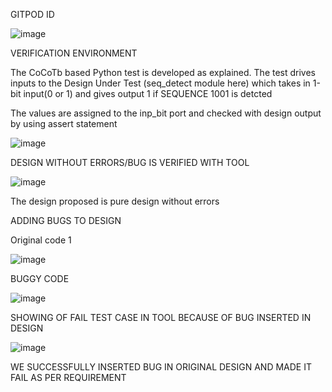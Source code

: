 GITPOD ID

![image](https://user-images.githubusercontent.com/109435612/181626428-e91ce9dc-98e1-4f1d-abb6-b3bb832143ce.png)


VERIFICATION ENVIRONMENT

The CoCoTb based Python test is developed as explained. The test drives inputs to the Design Under Test (seq_detect module here) which takes in 1-bit input(0 or 1)
and gives output 1 if SEQUENCE 1001 is detcted

The values are assigned to the inp_bit port and checked with design output by using assert statement

![image](https://user-images.githubusercontent.com/109435612/181629265-6d3186e3-2399-47f2-9d1a-7cdc0b607c66.png)


DESIGN WITHOUT ERRORS/BUG IS VERIFIED WITH TOOL

![image](https://user-images.githubusercontent.com/109435612/181628651-623245e3-59bf-43fa-a7e4-13518fbff93e.png)


The design proposed is pure design without errors 

ADDING BUGS TO DESIGN

Original code 1

![image](https://user-images.githubusercontent.com/109435612/181629941-1da74b09-c346-4330-b995-f30df991bc4b.png)

BUGGY CODE

![image](https://user-images.githubusercontent.com/109435612/181630048-15c4f1d6-1619-407d-8e01-98182f7b78a5.png)

SHOWING OF FAIL TEST CASE IN TOOL BECAUSE OF BUG INSERTED IN DESIGN

![image](https://user-images.githubusercontent.com/109435612/181630323-297b747e-ac40-43d7-859a-d7d00da688a8.png)


WE SUCCESSFULLY INSERTED BUG IN ORIGINAL DESIGN AND MADE IT FAIL AS PER REQUIREMENT

